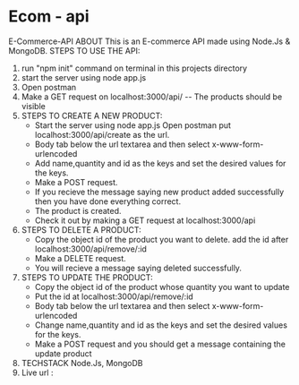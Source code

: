 # Ecom - api
E-Commerce-API ABOUT This is an E-commerce API made using Node.Js & MongoDB.
STEPS TO USE THE API:
1. run "npm init" command on terminal in this projects directory
2. start the server using node app.js
3. Open postman
4. Make a GET request on localhost:3000/api/ -- The products should be visible
5. STEPS TO CREATE A NEW PRODUCT:
   - Start the server using node app.js Open postman put localhost:3000/api/create as the url.
   - Body tab below the url textarea and then select x-www-form-urlencoded
   - Add name,quantity and id as the keys and set the desired values for the keys.
   - Make a POST request.
   - If you recieve the message saying new product added successfully then you have done everything correct.
   - The product is created.
   - Check it out by making a GET request at localhost:3000/api
7. STEPS TO DELETE A PRODUCT:
   - Copy the object id of the product you want to delete. add the id after localhost:3000/api/remove/:id
   - Make a DELETE request.
   - You will recieve a message saying deleted successfully.
9. STEPS TO UPDATE THE PRODUCT:
   - Copy the object id of the product whose quantity you want to update
   - Put the id at localhost:3000/api/remove/:id
   - Body tab below the url textarea and then select x-www-form-urlencoded
   - Change name,quantity and id as the keys and set the desired values for the keys.
   - Make a POST request and you should get a message containing the update product
10. TECHSTACK Node.Js, MongoDB
11. Live url : 
